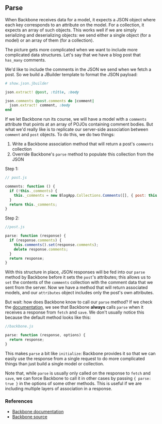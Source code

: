 ## Parse

When Backbone receives data for a model, it expects a JSON object where
each key corresponds to an attribute on the model. For a collection, it 
expects an array of such objects. This works well if
we are simply serializing and deserializing objects: we send either a
single object (for a model) or an array of them (for a collection).

The picture gets more complicated when we want to include more complicated
data structures. Let's say that we have a blog post that `has_many` comments.

We'd like to include the comments in the JSON we send when we fetch a post.
So we build a JBuilder template to format the JSON payload:

```ruby
# show.json.jbuilder

json.extract! @post, :title, :body

json.comments @post.comments do |comment|
  json.extract! comment, :body
end
```

If we let Backbone run its course, we will have a model with a `comments`
attribute that points at an array of POJOs containing comment bodies. But
what we'd really like is to replicate our server-side association between
`comment` and `post` objects. To do this, we do two things:

1. Write a Backbone association method that will return a post's `comments`
   collection
2. Override Backbone's `parse` method to populate this collection from the
   JSON

Step 1:

```javascript
// post.js

comments: function () {
  if (!this._comments) {
    this._comments = new BlogApp.Collections.Comments([], { post: this });
  }
  return this._comments;
}
```

Step 2:

```javascript
//post.js

parse: function (response) {
  if (response.comments) {
    this.comments().set(response.comments);
    delete response.comments;
  }
  return response;
}
```

With this structure in place, JSON responses will be fed into our `parse`
method by Backbone before it sets the `post`'s attributes; this allows us
to `set` the contents of the `comments` collection with the comment data
that we sent from the server. Now we have a method that will return
associated models, and our `attributes` object includes only the post's
own attributes.

But wait: how does Backbone know to call our `parse` method? If we check
the [documentation](http://backbonejs.org/#Model-parse), we see that
Backbone **always** calls `parse` when it receives a response from `fetch`
and `save`. We don't usually notice this because the default method looks
like this:

```javascript
//backbone.js

parse: function (response, options) {
  return response;
}
```

This makes `parse` a bit like `initialize`: Backbone provides it so that
we can easily use the response from a single request to do more complicated
things than just build a single model or collection.

Note that, while `parse` is usually only called on the response to `fetch`
and `save`, we can force Backbone to call it in other cases by passing
`{ parse: true }` in the options of some other methods. This is useful
if we are including multiple layers of association in a response.

### References

* [Backbone documentation](http://backbonejs.org/#Model-parse)
* [Backbone source](http://backbonejs.org/docs/backbone.html)
